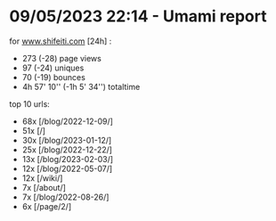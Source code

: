 # 09/05/2023 22:14 - Umami report
for www.shifeiti.com [24h] :

 - 273 (-28) page views
 - 97 (-24) uniques
 - 70 (-19) bounces
 - 4h 57' 10'' (-1h 5' 34'') totaltime


top 10 urls:
 - 68x [/blog/2022-12-09/]
 - 51x [/]
 - 30x [/blog/2023-01-12/]
 - 25x [/blog/2022-12-22/]
 - 13x [/blog/2023-02-03/]
 - 12x [/blog/2022-05-07/]
 - 12x [/wiki/]
 - 7x [/about/]
 - 7x [/blog/2022-08-26/]
 - 6x [/page/2/]


